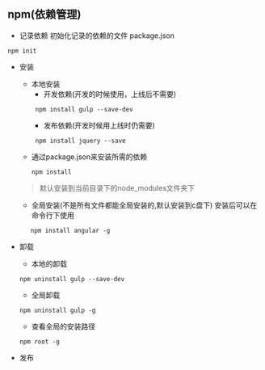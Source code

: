 ## npm(依赖管理)
- 记录依赖
初始化记录的依赖的文件 package.json
```
npm init
```
- 安装
    - 本地安装
        - 开发依赖(开发的时候使用，上线后不需要)
        ```
         npm install gulp --save-dev
        ```
        - 发布依赖(开发时候用上线时仍需要)
        ```
         npm install jquery --save
        ```
    - 通过package.json来安装所需的依赖
        ```
        npm install
        ```
    > 默认安装到当前目录下的node_modules文件夹下
    
    - 全局安装(不是所有文件都能全局安装的,默认安装到c盘下)
    安装后可以在命令行下使用
    ```
       npm install angular -g
    ```
- 卸载
    - 本地的卸载
    ```
    npm uninstall gulp --save-dev
    ```
    - 全局卸载
    ```
    npm uninstall gulp -g
    ```
    - 查看全局的安装路径
    ```
    npm root -g
    ```
- 发布
